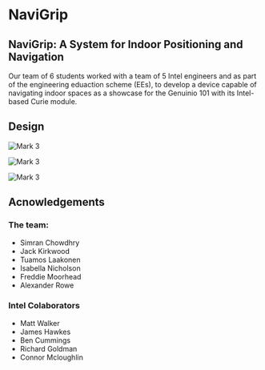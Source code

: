 # NaviGrip
## NaviGrip: A System for Indoor Positioning and Navigation

Our team of 6 students worked with a team of 5 Intel engineers and as part of the engineering eduaction scheme (EEs), to develop a device capable of navigating indoor spaces as a showcase for the Genuinio 101 with its Intel-based Curie module.

## Design

![Mark 3](./animation/output.gif)

![Mark 3](./animation/output3.gif)

![Mark 3](./animation/output2.gif)

## Acnowledgements

### The team:

- Simran Chowdhry
- Jack Kirkwood
- Tuamos Laakonen
- Isabella Nicholson
- Freddie Moorhead
- Alexander Rowe

### Intel Colaborators

- Matt Walker
- James Hawkes
- Ben Cummings
- Richard Goldman
- Connor Mcloughlin
